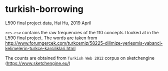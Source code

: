 # turkish-borrowing
L590 final project data, Hai Hu, 2019 April

`res.csv` contains the raw frequencies of the 110 concepts I looked at in the L590 final project. 
The words are taken from http://www.forumgercek.com/turkcemiz/58225-dilimize-yerlesmis-yabanci-kelimelerin-turkce-karsiliklari.html

The counts are obtained from `Turkish Web 2012` corpus on sketchengine (https://www.sketchengine.eu/)

